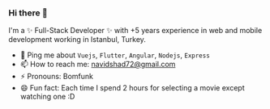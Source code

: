 ### Hi there 👋

I'm a ✨ Full-Stack Developer ✨ with +5 years experience in web and mobile development working in Istanbul, Turkey.

- 💬 Ping me about `Vuejs`, `Flutter`, `Angular`, `Nodejs`, `Express`
- 📫 How to reach me: navidshad72@gmail.com
- ⚡  Pronouns: Bomfunk
- 😄 Fun fact: Each time I spend 2 hours for selecting a movie except watching one :D

